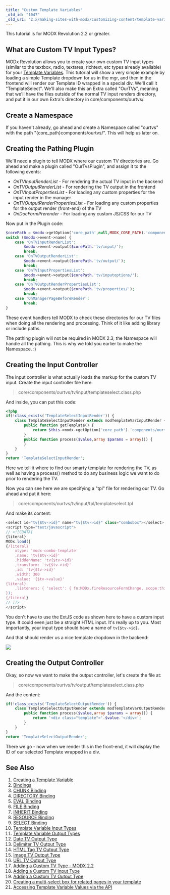 ```yaml
---
title: "Custom Template Variables"
_old_id: "1047"
_old_uri: "2.x/making-sites-with-modx/customizing-content/template-variables/adding-a-custom-tv-type-modx-2.2"
---
```


This tutorial is for MODX Revolution 2.2 or greater. 

## What are Custom TV Input Types? 

MODx Revolution allows you to create your own custom TV input types (similar to the textbox, radio, textarea, richtext, etc types already available) for your [Template Variables](making-sites-with-modx/customizing-content/template-variables "Template Variables"). This tutorial will show a very simple example by loading a simple Template dropdown for us in the mgr, and then in the frontend will render our Template ID wrapped in a special div. We'll call it "TemplateSelect". We'll also make this an Extra called "OurTVs", meaning that we'll have the files outside of the normal TV input renders directory, and put it in our own Extra's directory in core/components/ourtvs/.

## Create a Namespace 

If you haven't already, go ahead and create a Namespace called "ourtvs" with the path "{core\_path}components/ourtvs/". This will help us later on.

## Creating the Pathing Plugin 

We'll need a plugin to tell MODX where our custom TV directories are. Go ahead and make a plugin called "OurTvsPlugin", and assign it to the following events:

- _OnTVInputRenderList_ - For rendering the actual TV input in the backend
- _OnTVOutputRenderList_ - For rendering the TV output in the frontend
- _OnTVInputPropertiesList_ - For loading any custom properties for the input render in the manager
- _OnTVOutputRenderPropertiesList_ - For loading any custom properties for the output render (front-end) of the TV
- _OnDocFormPrerender_ - For loading any custom JS/CSS for our TV

Now put in the Plugin code:

``` php 
$corePath = $modx->getOption('core_path',null,MODX_CORE_PATH).'components/ourtvs/';
switch ($modx->event->name) {
    case 'OnTVInputRenderList':
        $modx->event->output($corePath.'tv/input/');
        break;
    case 'OnTVOutputRenderList':
        $modx->event->output($corePath.'tv/output/');
        break;
    case 'OnTVInputPropertiesList':
        $modx->event->output($corePath.'tv/inputoptions/');
        break;
    case 'OnTVOutputRenderPropertiesList':
        $modx->event->output($corePath.'tv/properties/');
        break;
    case 'OnManagerPageBeforeRender':
        break;
}
```

These event handlers tell MODX to check these directories for our TV files when doing all the rendering and processing. Think of it like adding library or include paths.

The pathing plugin will not be required in MODX 2.3; the Namespace will handle all the pathing. This is why we told you earlier to make the Namespace. :) 

## Creating the Input Controller 

The input controller is what actually loads the markup for the custom TV input. Create the input controller file here:

> core/components/ourtvs/tv/input/templateselect.class.php

And inside, you can put this code:

``` php 
<?php
if(!class_exists('TemplateSelectInputRender')) {
    class TemplateSelectInputRender extends modTemplateVarInputRender {
        public function getTemplate() {
            return $this->modx->getOption('core_path').'components/ourtvs/tv/input/tpl/templateselect.tpl';
        }
        public function process($value,array $params = array()) {
        }
    }
}
return 'TemplateSelectInputRender';
```

Here we tell it where to find our smarty template for rendering the TV, as well as having a process() method to do any business logic we want to do prior to rendering the TV.

Now you can see here we are specifying a "tpl" file for rendering our TV. Go ahead and put it here:

> core/components/ourtvs/tv/input/tpl/templateselect.tpl

And make its content:

``` javascript 
<select id="tv{$tv->id}" name="tv{$tv->id}" class="combobox"></select>
<script type="text/javascript">
// <![CDATA[
{literal}
MODx.load({
{/literal}
    xtype: 'modx-combo-template'
    ,name: 'tv{$tv->id}'
    ,hiddenName: 'tv{$tv->id}'
    ,transform: 'tv{$tv->id}'
    ,id: 'tv{$tv->id}'
    ,width: 300
    ,value: '{$tv->value}'
{literal}
    ,listeners: { 'select': { fn:MODx.fireResourceFormChange, scope:this}}
});
{/literal}
// ]]>
</script>
```

You don't have to use the ExtJS code as shown here to have a custom input type. It could even just be a straight HTML input. It's really up to you. Most importantly, your input type should have a name of `tv{$tv->id}`.

And that should render us a nice template dropdown in the backend:

![](/download/attachments/39354478/ctv1.png?version=1&modificationDate=1334932146000)

## Creating the Output Controller 

Okay, so now we want to make the output controller, let's create the file at:

> core/components/ourtvs/tv/output/templateselect.class.php

And the content:

``` php 
if(!class_exists('TemplateSelectOutputRender')) {
    class TemplateSelectOutputRender extends modTemplateVarOutputRender {
        public function process($value,array $params = array()) {
            return '<div class="template">'.$value.'</div>';
        }
    }
}
return 'TemplateSelectOutputRender';
```

There we go - now when we render this in the front-end, it will display the ID of our selected Template wrapped in a div.

## See Also 

1. [Creating a Template Variable](making-sites-with-modx/customizing-content/template-variables/creating-a-template-variable)
2. [Bindings](making-sites-with-modx/customizing-content/template-variables/bindings)
3. [CHUNK Binding](making-sites-with-modx/customizing-content/template-variables/bindings/chunk-binding)
4. [DIRECTORY Binding](making-sites-with-modx/customizing-content/template-variables/bindings/directory-binding)
5. [EVAL Binding](making-sites-with-modx/customizing-content/template-variables/bindings/eval-binding)
6. [FILE Binding](making-sites-with-modx/customizing-content/template-variables/bindings/file-binding)
7. [INHERIT Binding](making-sites-with-modx/customizing-content/template-variables/bindings/inherit-binding)
8. [RESOURCE Binding](making-sites-with-modx/customizing-content/template-variables/bindings/resource-binding)
9. [SELECT Binding](making-sites-with-modx/customizing-content/template-variables/bindings/select-binding)
10. [Template Variable Input Types](making-sites-with-modx/customizing-content/template-variables/template-variable-input-types)
11. [Template Variable Output Types](making-sites-with-modx/customizing-content/template-variables/template-variable-output-types)
12. [Date TV Output Type](making-sites-with-modx/customizing-content/template-variables/template-variable-output-types/date-tv-output-type)
13. [Delimiter TV Output Type](making-sites-with-modx/customizing-content/template-variables/template-variable-output-types/delimiter-tv-output-type)
14. [HTML Tag TV Output Type](making-sites-with-modx/customizing-content/template-variables/template-variable-output-types/html-tag-tv-output-type)
15. [Image TV Output Type](making-sites-with-modx/customizing-content/template-variables/template-variable-output-types/image-tv-output-type)
16. [URL TV Output Type](making-sites-with-modx/customizing-content/template-variables/template-variable-output-types/url-tv-output-type)
17. [Adding a Custom TV Type - MODX 2.2](making-sites-with-modx/customizing-content/template-variables/adding-a-custom-tv-type-modx-2.2)
18. [Adding a Custom TV Input Type](making-sites-with-modx/customizing-content/template-variables/adding-a-custom-tv-input-type)
19. [Adding a Custom TV Output Type](making-sites-with-modx/customizing-content/template-variables/adding-a-custom-tv-output-type)
20. [Creating a multi-select box for related pages in your template](making-sites-with-modx/customizing-content/template-variables/creating-a-multi-select-box-for-related-pages-in-your-template)
21. [Accessing Template Variable Values via the API](making-sites-with-modx/customizing-content/template-variables/accessing-template-variable-values-via-the-api)
